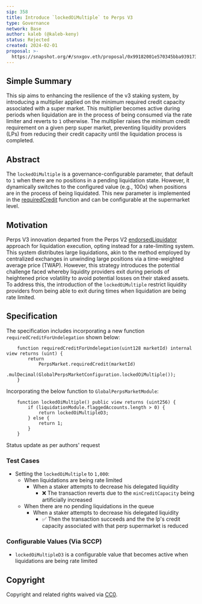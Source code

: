 ```yaml
---
sip: 358
title: Introduce `lockedOiMultiple` to Perps V3
type: Governance
network: Base
author: kaleb (@kaleb-keny)
status: Rejected
created: 2024-02-01
proposal: >-
  https://snapshot.org/#/snxgov.eth/proposal/0x99182001e570345bba939173267448197ea4f898a1e8d421b0f5e0b539bf870b
---
```


<!--You can leave these HTML comments in your merged SCCP and delete the visible duplicate text guides, they will not appear and may be helpful to refer to if you edit it again. This is the suggested template for new SCCPs. Note that an SCCP number will be assigned by an editor. When opening a pull request to submit your SCCP, please use an abbreviated title in the filename, `sccp-draft_title_abbrev.md`. The title should be 44 characters or less.-->

## Simple Summary

<!--"If you can't explain it simply, you don't understand it well enough." Provide a simplified and layman-accessible explanation of the SCCP.-->

This sip aims to enhancing the resilience of the v3 staking system, by introducing a multiplier applied on the minimum required credit capacity associated with a super market. This multiplier becomes active during periods when liquidation are in the process of being consumed via the rate limiter and reverts to `1` otherwise. The multiplier raises the minimum credit requirement on a given perp super market, preventing liquidity providers (LPs) from reducing their credit capacity until the liquidation process is completed.

## Abstract

<!--A short (~200 word) description of the variable change proposed.-->

The `lockedOiMultiple` is a governance-configurable parameter, that default to `1` when there are no positions in a pending liquidation state. However, it dynamically switches to the configured value (e.g., 100x) when positions are in the process of being liquidated. This new parameter is implemented in the [requiredCredit](https://github.com/Synthetixio/synthetix-v3/blob/main/markets/perps-market/contracts/storage/PerpsMarket.sol#L423) function and can be configurable at the supermarket level.


## Motivation

<!--The motivation is critical for SCCPs that want to update variables within Synthetix. It should clearly explain why the existing variable is not incentive aligned. SCCP submissions without sufficient motivation may be rejected outright.-->

Perps V3 innovation departed from the Perps V2 [endorsedLiquidator](https://sips.synthetix.io/sips/sip-2005/) approach for liquidation execution, opting instead for a rate-limiting system. This system distributes large liquidations, akin to the method employed by centralized exchanges in unwinding large positions via a time-weighted average price (TWAP). However, this strategy introduces the potential challenge faced whereby liquidity providers exit during periods of heightened price volatility to avoid potential losses on their staked assets.
To address this, the introduction of the `lockedOiMultiple`  restrict liquidity providers from being able to exit during times when liquidation are being rate limited.

## Specification

<!--The therefore specification should describe the syntax and semantics of new feature, there are five sections
1. Overview
2. Rationale
3. Technical Specification
4. Test Cases
5. Configurable Values
-->

The specification includes incorporating a new function `requiredCreditForUndelegation` shown below:
```
    function requiredCreditForUndelegation(uint128 marketId) internal view returns (uint) {
        return
            PerpsMarket.requiredCredit(marketId)
                       .mulDecimal(GlobalPerpsMarketConfiguration.lockedOiMultiple());
    }
```

Incorporating the below function to `GlobalPerpsMarketModule`: 

```
    function lockedOiMultiple() public view returns (uint256) {
        if (liquidationModule.flaggedAccounts.length > 0) {
            return lockedOiMultipleD3;
        } else {
            return 1;
        }
    }
```

Status update as per authors' request

### Test Cases

<!--Test cases for an implementation are mandatory for SIPs but can be included with the implementation..-->

- Setting the `lockedOiMultiple` to `1,000`:
    - When liquidations are being rate limited
      - When a staker attempts to decrease his delegated liquidity
        - ❌ The transaction reverts due to the `minCreditCapacity` being artificially increased 
    - When  there are no pending liquidations in the queue
      - When a staker attempts to decrease his delegated liquidity
          - ✅ Then the transaction succeeds and the the lp's credit capacity associated with that perp supermarket is reduced 

### Configurable Values (Via SCCP)

<!--Please list all values configurable via SCCP under this implementation.-->
- `lockedOiMultipleD3` is a configurable value that becomes active when liquidations are being rate limited


## Copyright

Copyright and related rights waived via [CC0](https://creativecommons.org/publicdomain/zero/1.0/).